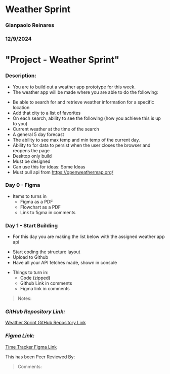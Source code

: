 # Weather Sprint

### Gianpaolo Reinares
### 12/9/2024
# "Project - Weather Sprint"
### Description: 
- You are to build out a weather app prototype for this week.
- The weather app will be made where you are able to do the following:
 * Be able to search for and retrieve weather information for a specific location
 * Add that city to a list of favorites
 * On each search,  ability to see the following (how you achieve this is up to you)
 * Current weather at the time of the search
 * A general 5 day forecast
 * The ability to see max temp and min temp of the current day.
 * Ability to for data to persist when the user closes the browser and reopens the page
 * Desktop only build
 * Must be designed
 * Can use this for ideas: Some Ideas
 * Must pull api from https://openweathermap.org/

### Day 0 - Figma
- Items to turns in 
  * Figma as a PDF
  * Flowchart as a PDF
  * Link to figma in comments 

### Day 1 - Start Building
- For this day you are making the list below with the assigned weather app api
 * Start coding the structure layout
 * Upload to Github
 * Have all your API fetches made, shown in console
- Things to turn in:
  * Code (zipped)
  * Github Link in comments
  * Figma link in comments


> Notes: 

### _GitHub Repository Link:_
[Weather Sprint GitHub Repository Link](https://github.com/MandoxaElemental/WeatherSprint-Trade)
### _Figma Link:_
[Time Tracker Figma Link](https://www.figma.com/design/YAcbIEAs6E8c18GKTALVet/Weather?node-id=16-5219&t=j8DH5YJgVjikILWt-1)

This has been Peer Reviewed By: 
> Comments: 
